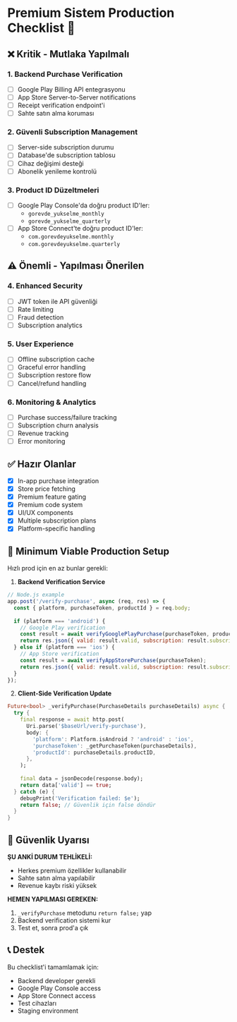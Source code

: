 # Premium Sistem Production Checklist 🚀

## ❌ Kritik - Mutlaka Yapılmalı

### 1. Backend Purchase Verification
- [ ] Google Play Billing API entegrasyonu
- [ ] App Store Server-to-Server notifications
- [ ] Receipt verification endpoint'i
- [ ] Sahte satın alma koruması

### 2. Güvenli Subscription Management
- [ ] Server-side subscription durumu
- [ ] Database'de subscription tablosu
- [ ] Cihaz değişimi desteği
- [ ] Abonelik yenileme kontrolü

### 3. Product ID Düzeltmeleri
- [ ] Google Play Console'da doğru product ID'ler:
  - `gorevde_yukselme_monthly`
  - `gorevde_yukselme_quarterly`
- [ ] App Store Connect'te doğru product ID'ler:
  - `com.gorevdeyukselme.monthly`
  - `com.gorevdeyukselme.quarterly`

## ⚠️ Önemli - Yapılması Önerilen

### 4. Enhanced Security
- [ ] JWT token ile API güvenliği
- [ ] Rate limiting
- [ ] Fraud detection
- [ ] Subscription analytics

### 5. User Experience
- [ ] Offline subscription cache
- [ ] Graceful error handling
- [ ] Subscription restore flow
- [ ] Cancel/refund handling

### 6. Monitoring & Analytics
- [ ] Purchase success/failure tracking
- [ ] Subscription churn analysis
- [ ] Revenue tracking
- [ ] Error monitoring

## ✅ Hazır Olanlar

- [x] In-app purchase integration
- [x] Store price fetching
- [x] Premium feature gating
- [x] Premium code system
- [x] UI/UX components
- [x] Multiple subscription plans
- [x] Platform-specific handling

## 🔧 Minimum Viable Production Setup

Hızlı prod için en az bunlar gerekli:

1. **Backend Verification Service**
```javascript
// Node.js example
app.post('/verify-purchase', async (req, res) => {
  const { platform, purchaseToken, productId } = req.body;
  
  if (platform === 'android') {
    // Google Play verification
    const result = await verifyGooglePlayPurchase(purchaseToken, productId);
    return res.json({ valid: result.valid, subscription: result.subscription });
  } else if (platform === 'ios') {
    // App Store verification
    const result = await verifyAppStorePurchase(purchaseToken);
    return res.json({ valid: result.valid, subscription: result.subscription });
  }
});
```

2. **Client-Side Verification Update**
```dart
Future<bool> _verifyPurchase(PurchaseDetails purchaseDetails) async {
  try {
    final response = await http.post(
      Uri.parse('$baseUrl/verify-purchase'),
      body: {
        'platform': Platform.isAndroid ? 'android' : 'ios',
        'purchaseToken': _getPurchaseToken(purchaseDetails),
        'productId': purchaseDetails.productID,
      },
    );
    
    final data = jsonDecode(response.body);
    return data['valid'] == true;
  } catch (e) {
    debugPrint('Verification failed: $e');
    return false; // Güvenlik için false döndür
  }
}
```

## 🚨 Güvenlik Uyarısı

**ŞU ANKİ DURUM TEHLİKELİ:**
- Herkes premium özellikler kullanabilir
- Sahte satın alma yapılabilir
- Revenue kaybı riski yüksek

**HEMEN YAPILMASI GEREKEN:**
1. `_verifyPurchase` metodunu `return false;` yap
2. Backend verification sistemi kur
3. Test et, sonra prod'a çık

## 📞 Destek

Bu checklist'i tamamlamak için:
- Backend developer gerekli
- Google Play Console access
- App Store Connect access
- Test cihazları
- Staging environment
